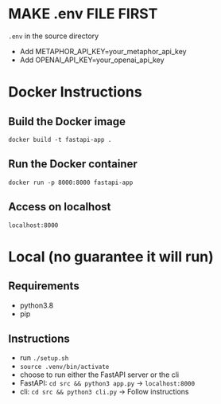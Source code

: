 # MAKE .env FILE FIRST

`.env` in the source directory
- Add METAPHOR_API_KEY=your_metaphor_api_key
- Add OPENAI_API_KEY=your_openai_api_key

# Docker Instructions

## Build the Docker image
`docker build -t fastapi-app .`

## Run the Docker container
`docker run -p 8000:8000 fastapi-app`

## Access on localhost
`localhost:8000`


# Local (no guarantee it will run)

## Requirements
- python3.8
- pip


## Instructions
- run `./setup.sh`
- `source .venv/bin/activate`
- choose to run either the FastAPI server or the cli
- FastAPI: `cd src && python3 app.py` -> `localhost:8000`
- cli: `cd src && python3 cli.py` -> Follow instructions
